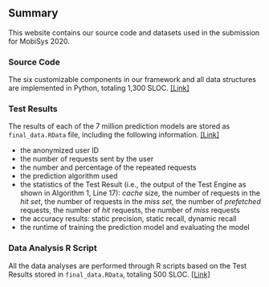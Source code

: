 ## Summary

This website contains our source code and datasets used in the submission for MobiSys 2020.

### Source Code

The six customizable components in our framework and all data structures are implemented in Python, totaling
1,300 SLOC. [[Link]](https://drive.google.com/file/d/14NMWaDFK03hmULENhCoQ0g2XaA8ZH7xp/view?usp=sharing)

### Test Results
The results of each of the 7 million prediction models are stored as `final_data.RData` file, including the following information. [[Link]](https://drive.google.com/file/d/1FMuvddoRjXpo0q_8NKrA0rFKt96dura3/view)
- the anonymized user ID
- the number of requests sent by the user
- the number and percentage of the repeated requests
- the prediction algorithm used
- the statistics of the Test Result (i.e., the output of the Test Engine as shown in Algorithm 1, Line 17): *cache* size, the number of requests in the *hit set*, the number of requests in the *miss set*, the number of *prefetched* requests, the number of *hit* requests, the number of *miss* requests
- the accuracy results: static precision, static recall, dynamic recall
- the runtime of training the prediction model and evaluating the model

### Data Analysis R Script
All the data analyses are performed through R scripts based on the Test Results stored in `final_data.RData`, totaling 500 SLOC. [[Link]](https://drive.google.com/file/d/1JN94KycYOG-xGkxsjkp2WipgMI-kgUxq/view?usp=sharing)



